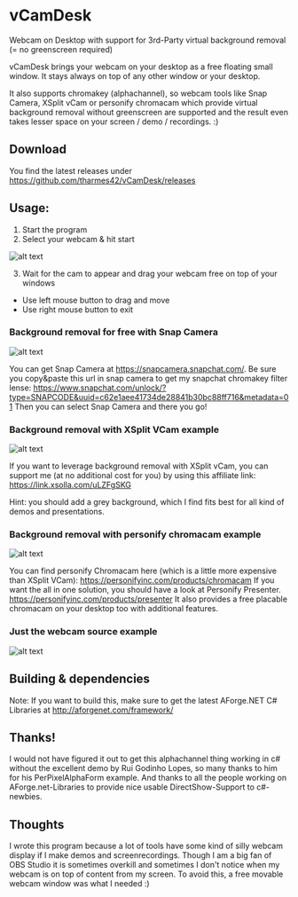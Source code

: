 # vCamDesk
Webcam on Desktop with support for 3rd-Party virtual background removal (= no greenscreen required)

vCamDesk brings your webcam on your desktop as a free floating small window. 
It stays always on top of any other window or your desktop.

It also supports chromakey (alphachannel), so webcam tools like Snap Camera, XSplit vCam or personify chromacam 
which provide virtual background removal without greenscreen are supported and the
result even takes lesser space on your screen / demo / recordings. :)

## Download
You find the latest releases under https://github.com/tharmes42/vCamDesk/releases

## Usage:
1) Start the program
2) Select your webcam & hit start

![alt text](https://github.com/tharmes42/vCamDesk/blob/master/pagecontent/vDeskCam_screen1_startscreen.png "Initial Screen")

3) Wait for the cam to appear and drag your webcam free on top of your windows
- Use left mouse button to drag and move
- Use right mouse button to exit 

### Background removal for free with Snap Camera
![alt text](https://github.com/tharmes42/vCamDesk/blob/master/pagecontent/snapchat_filter.png "Snap Camera Example")

You can get Snap Camera at https://snapcamera.snapchat.com/. Be sure you copy&paste this url in snap camera to get my snapchat chromakey filter lense: https://www.snapchat.com/unlock/?type=SNAPCODE&uuid=c62e1aee41734de28841b30bc88ff716&metadata=01
Then you can select Snap Camera and there you go!

### Background removal with XSplit VCam example
![alt text](https://github.com/tharmes42/vCamDesk/blob/master/pagecontent/vDeskCam_screen3_xsplit.png "XSplit VCam Example")

If you want to leverage background removal with XSplit vCam, you can support me (at no additional cost for you) by using this affiliate link: https://link.xsolla.com/uLZFgSKG

Hint: you should add a grey background, which I find fits best for all kind of demos and presentations.

### Background removal with personify chromacam example
![alt text](https://github.com/tharmes42/vCamDesk/blob/master/pagecontent/vDeskCam_screen2_chromacam.png "personify chromacam Example")

You can find personify Chromacam here (which is a little more expensive than XSplit VCam):
https://personifyinc.com/products/chromacam
If you want the all in one solution, you should have a look at Personify Presenter.
https://personifyinc.com/products/presenter
It also provides a free placable chromacam on your desktop too with additional features.

### Just the webcam source example
![alt text](https://github.com/tharmes42/vCamDesk/blob/master/pagecontent/vDeskCam_screen4_without_greenscreen.png "Just the webcam without greenscreen removal :)")


## Building & dependencies
Note: If you want to build this, make sure to get the latest AForge.NET C# Libraries at
http://aforgenet.com/framework/

## Thanks!
I would not have figured it out to get this alphachannel thing working in c# without the excellent demo by Rui Godinho Lopes, so many thanks to him for his PerPixelAlphaForm example.
And thanks to all the people working on AForge.net-Libraries to provide nice usable DirectShow-Support to c#-newbies. 

## Thoughts
I wrote this program because a lot of tools have some kind of silly webcam display 
if I make demos and screenrecordings. Though I am a big fan of OBS Studio
it is sometimes overkill and sometimes I don't notice when my webcam is on top
of content from my screen. To avoid this, a free movable webcam window was
what I needed :)
